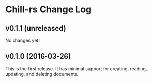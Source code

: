 # Chill-rs Change Log

## v0.1.1 (unreleased)

No changes yet!

## v0.1.0 (2016-03-26)

This is the first release. It has minimal support for creating, reading,
updating, and deleting documents.
